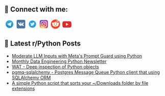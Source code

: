 ## 🔎 Connect with me:
[<img src="https://github.com/bullbesh/bullbesh/blob/main/images/Telegram.png" width="32" height="32" />](https://t.me/bullbesh)
[<img src="https://github.com/bullbesh/bullbesh/blob/main/images/VK.png" width="32" height="32" />](https://vk.com/bullbesh)
[<img src="https://github.com/bullbesh/bullbesh/blob/main/images/Twitter.png" width="32" height="32" />](https://twitter.com/bullbesh1)
[<img src="https://github.com/bullbesh/bullbesh/blob/main/images/Instagram.png" width="32" height="32" />](https://www.instagram.com/bullbesh)
[<img src="https://github.com/bullbesh/bullbesh/blob/main/images/Reddit.png" width="32" height="32" />](https://www.reddit.com/user/bullbesh)
[<img src="https://github.com/bullbesh/bullbesh/blob/main/images/YouTube.png" width="32" height="32" />](https://www.youtube.com/channel/UCtfjRs6uzgq5mfm8S06WTcg)

## 📕 Latest r/Python Posts
<!-- BLOG-POST-LIST:START -->
- [Moderate LLM Inputs with Meta&#39;s Prompt Guard using Python](https://www.reddit.com/r/Python/comments/1ec7s8d/moderate_llm_inputs_with_metas_prompt_guard_using/)
- [Monthly Data Engineering Python Newsletter](https://www.reddit.com/r/Python/comments/1ec132n/monthly_data_engineering_python_newsletter/)
- [WAT - Deep inspection of Python objects](https://www.reddit.com/r/Python/comments/1ebzeh2/wat_deep_inspection_of_python_objects/)
- [pgmq-sqlalchemy - Postgres Message Queue Python client that using SQLAlchemy ORM](https://www.reddit.com/r/Python/comments/1ebvafo/pgmqsqlalchemy_postgres_message_queue_python/)
- [A simple Python script that sorts your ~/Downloads folder by file extensions](https://www.reddit.com/r/Python/comments/1ebq2b3/a_simple_python_script_that_sorts_your_downloads/)
<!-- BLOG-POST-LIST:END -->
